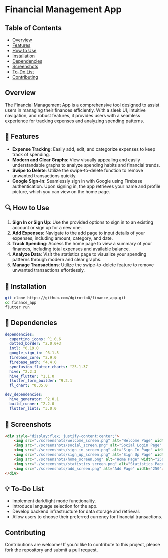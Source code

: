 # Financial Management App

## Table of Contents

- [Overview](#overview)
- [Features](#-features)
- [How to Use](#-how-to-use)
- [Installation](#-installation)
- [Dependencies](#-dependencies)
- [Screenshots](#-screenshots)
- [To-Do List](#-to-do-list)
- [Contributing](#contributing)

## Overview

The Financial Management App is a comprehensive tool designed to assist users in managing their finances efficiently. With a sleek UI, intuitive navigation, and robust features, it provides users with a seamless experience for tracking expenses and analyzing spending patterns.

## 📌 Features

- **Expense Tracking**: Easily add, edit, and categorize expenses to keep track of spending.
- **Modern and Clear Graphs**: View visually appealing and easily understandable graphs to analyze spending habits and financial trends.
- **Swipe to Delete**: Utilize the swipe-to-delete function to remove unwanted transactions quickly.
- **Google Sign-In**: Seamlessly sign in with Google using Firebase authentication. Upon signing in, the app retrieves your name and profile picture, which you can view on the home page.

## 🔍 How to Use

1. **Sign In or Sign Up**: Use the provided options to sign in to an existing account or sign up for a new one.
2. **Add Expenses**: Navigate to the add page to input details of your expenses, including amount, category, and date.
3. **Track Spending**: Access the home page to view a summary of your finances, including total expenses and available balance.
4. **Analyze Data**: Visit the statistics page to visualize your spending patterns through modern and clear graphs.
5. **Manage Transactions**: Utilize the swipe-to-delete feature to remove unwanted transactions effortlessly.

## 📌 Installation

```bash
git clone https://github.com/dgirotto0/finance_app.git
cd finance_app
flutter run
```

## 📌 Dependencies

```yaml
dependencies:
  cupertino_icons: ^1.0.6
  dotted_border: ^2.0.0+3
  intl: ^0.19.0
  google_sign_in: ^6.1.5
  firebase_core: ^2.9.0
  firebase_auth: ^4.4.0
  syncfusion_flutter_charts: ^25.1.37
  hive: ^2.2.3
  hive_flutter: ^1.1.0
  flutter_form_builder: ^9.2.1
  fl_chart: ^0.35.0
```
```yaml
dev_dependencies:
  hive_generator: ^2.0.1
  build_runner: ^2.2.0
  flutter_lints: ^3.0.0
```

## 🎨 Screenshots

```html
<div style="display:flex; justify-content:center;">
    <img src="./screenshots/welcome_screen.png" alt="Welcome Page" width="250">
    <img src="./screenshots/social_screen.png" alt="Social Login Page" width="250">
    <img src="./screenshots/sign_in_screen.png" alt="Sign In Page" width="250">
    <img src="./screenshots/sign_up_screen.png" alt="Sign Up Page" width="250">    
    <img src="./screenshots/home_screen.png" alt="Home Page" width="250">
    <img src="./screenshots/statistics_screen.png" alt="Statistics Page" width="250">
    <img src="./screenshots/add_screen.png" alt="Add Page" width="250">
</div>
```

## 💡 To-Do List

- Implement dark/light mode functionality.
- Introduce language selection for the app.
- Develop backend infrastructure for data storage and retrieval.
- Allow users to choose their preferred currency for financial transactions.

##  Contributing

Contributions are welcome! If you'd like to contribute to this project, please fork the repository and submit a pull request.
